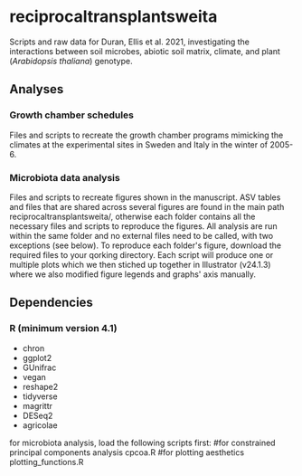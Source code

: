 # reciprocaltransplantsweita

Scripts and raw data for Duran, Ellis et al. 2021, investigating the
interactions between soil microbes, abiotic soil matrix, climate, and plant 
(*Arabidopsis thaliana*) genotype.

## Analyses

### Growth chamber schedules

Files and scripts to recreate the growth chamber programs mimicking the climates
at the experimental sites in Sweden and Italy in the winter of 2005-6.

### Microbiota data analysis
Files and scripts to recreate figures shown in the manuscript. ASV tables and files that are shared across several figures are found in the main path reciprocaltransplantsweita/, otherwise each folder contains all the necessary files and scripts to reproduce the figures. All analysis are run within the same folder and no external files need to be called, with two exceptions (see below). 
To reproduce each folder's figure, download the required files to your qorking directory. Each script will produce one or multiple plots which we then stiched up together in Illustrator (v24.1.3) where we also modified figure legends and graphs' axis manually.

## Dependencies

### R (minimum version 4.1)
- chron
- ggplot2
- GUnifrac
- vegan
- reshape2
- tidyverse
- magrittr
- DESeq2
- agricolae

for microbiota analysis, load the following scripts first:
#for constrained principal components analysis
cpcoa.R
#for plotting aesthetics
plotting_functions.R



